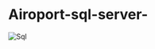 # Airoport-sql-server-


![Sql](https://user-images.githubusercontent.com/77145529/158807817-b7b55380-98e9-45c4-ba10-5397eb0271ea.gif)
